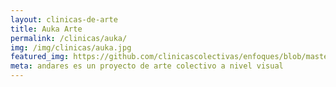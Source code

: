 ```yaml
---
layout: clinicas-de-arte
title: Auka Arte
permalink: /clinicas/auka/
img: /img/clinicas/auka.jpg
featured_img: https://github.com/clinicascolectivas/enfoques/blob/master/clinicas/2015/auka-arte/flyer-auka-arte.jpg?raw=true
meta: andares es un proyecto de arte colectivo a nivel visual
---
```


